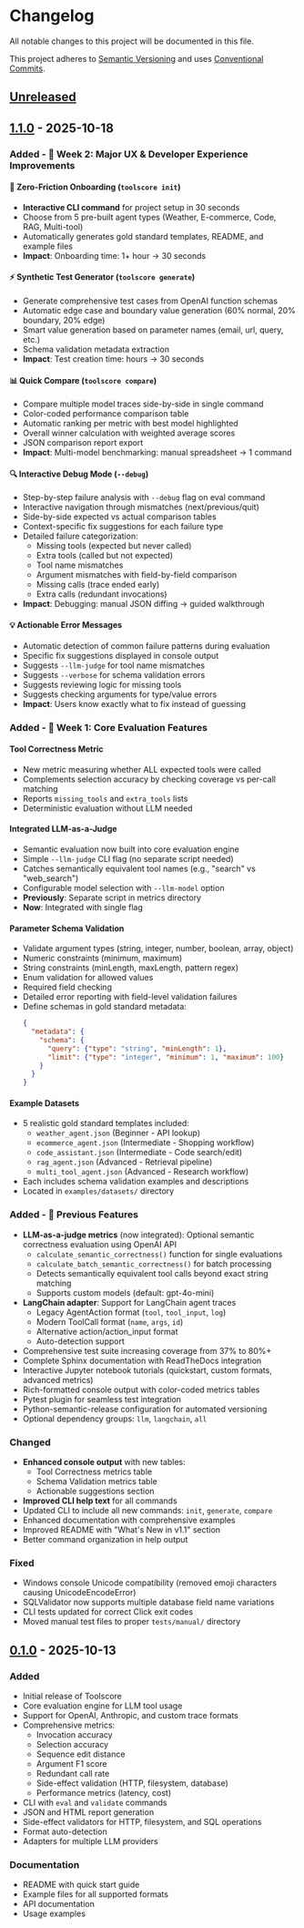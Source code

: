 # Changelog

All notable changes to this project will be documented in this file.

This project adheres to [Semantic Versioning](https://semver.org/spec/v2.0.0.html)
and uses [Conventional Commits](https://www.conventionalcommits.org/en/v1.0.0/).

## [Unreleased]

## [1.1.0] - 2025-10-18

### Added - 🎯 Week 2: Major UX & Developer Experience Improvements

#### 🚀 Zero-Friction Onboarding (`toolscore init`)
- **Interactive CLI command** for project setup in 30 seconds
- Choose from 5 pre-built agent types (Weather, E-commerce, Code, RAG, Multi-tool)
- Automatically generates gold standard templates, README, and example files
- **Impact**: Onboarding time: 1+ hour → 30 seconds

#### ⚡ Synthetic Test Generator (`toolscore generate`)
- Generate comprehensive test cases from OpenAI function schemas
- Automatic edge case and boundary value generation (60% normal, 20% boundary, 20% edge)
- Smart value generation based on parameter names (email, url, query, etc.)
- Schema validation metadata extraction
- **Impact**: Test creation time: hours → 30 seconds

#### 📊 Quick Compare (`toolscore compare`)
- Compare multiple model traces side-by-side in single command
- Color-coded performance comparison table
- Automatic ranking per metric with best model highlighted
- Overall winner calculation with weighted average scores
- JSON comparison report export
- **Impact**: Multi-model benchmarking: manual spreadsheet → 1 command

#### 🔍 Interactive Debug Mode (`--debug`)
- Step-by-step failure analysis with `--debug` flag on eval command
- Interactive navigation through mismatches (next/previous/quit)
- Side-by-side expected vs actual comparison tables
- Context-specific fix suggestions for each failure type
- Detailed failure categorization:
  - Missing tools (expected but never called)
  - Extra tools (called but not expected)
  - Tool name mismatches
  - Argument mismatches with field-by-field comparison
  - Missing calls (trace ended early)
  - Extra calls (redundant invocations)
- **Impact**: Debugging: manual JSON diffing → guided walkthrough

#### 💡 Actionable Error Messages
- Automatic detection of common failure patterns during evaluation
- Specific fix suggestions displayed in console output
- Suggests `--llm-judge` for tool name mismatches
- Suggests `--verbose` for schema validation errors
- Suggests reviewing logic for missing tools
- Suggests checking arguments for type/value errors
- **Impact**: Users know exactly what to fix instead of guessing

### Added - 🎯 Week 1: Core Evaluation Features

#### Tool Correctness Metric
- New metric measuring whether ALL expected tools were called
- Complements selection accuracy by checking coverage vs per-call matching
- Reports `missing_tools` and `extra_tools` lists
- Deterministic evaluation without LLM needed

#### Integrated LLM-as-a-Judge
- Semantic evaluation now built into core evaluation engine
- Simple `--llm-judge` CLI flag (no separate script needed)
- Catches semantically equivalent tool names (e.g., "search" vs "web_search")
- Configurable model selection with `--llm-model` option
- **Previously**: Separate script in metrics directory
- **Now**: Integrated with single flag

#### Parameter Schema Validation
- Validate argument types (string, integer, number, boolean, array, object)
- Numeric constraints (minimum, maximum)
- String constraints (minLength, maxLength, pattern regex)
- Enum validation for allowed values
- Required field checking
- Detailed error reporting with field-level validation failures
- Define schemas in gold standard metadata:
  ```json
  {
    "metadata": {
      "schema": {
        "query": {"type": "string", "minLength": 1},
        "limit": {"type": "integer", "minimum": 1, "maximum": 100}
      }
    }
  }
  ```

#### Example Datasets
- 5 realistic gold standard templates included:
  - `weather_agent.json` (Beginner - API lookup)
  - `ecommerce_agent.json` (Intermediate - Shopping workflow)
  - `code_assistant.json` (Intermediate - Code search/edit)
  - `rag_agent.json` (Advanced - Retrieval pipeline)
  - `multi_tool_agent.json` (Advanced - Research workflow)
- Each includes schema validation examples and descriptions
- Located in `examples/datasets/` directory

### Added - 🎯 Previous Features

- **LLM-as-a-judge metrics** (now integrated): Optional semantic correctness evaluation using OpenAI API
  - `calculate_semantic_correctness()` function for single evaluations
  - `calculate_batch_semantic_correctness()` for batch processing
  - Detects semantically equivalent tool calls beyond exact string matching
  - Supports custom models (default: gpt-4o-mini)
- **LangChain adapter**: Support for LangChain agent traces
  - Legacy AgentAction format (`tool`, `tool_input`, `log`)
  - Modern ToolCall format (`name`, `args`, `id`)
  - Alternative action/action_input format
  - Auto-detection support
- Comprehensive test suite increasing coverage from 37% to 80%+
- Complete Sphinx documentation with ReadTheDocs integration
- Interactive Jupyter notebook tutorials (quickstart, custom formats, advanced metrics)
- Rich-formatted console output with color-coded metrics tables
- Pytest plugin for seamless test integration
- Python-semantic-release configuration for automated versioning
- Optional dependency groups: `llm`, `langchain`, `all`

### Changed

- **Enhanced console output** with new tables:
  - Tool Correctness metrics table
  - Schema Validation metrics table
  - Actionable suggestions section
- **Improved CLI help text** for all commands
- Updated CLI to include all new commands: `init`, `generate`, `compare`
- Enhanced documentation with comprehensive examples
- Improved README with "What's New in v1.1" section
- Better command organization in help output

### Fixed

- Windows console Unicode compatibility (removed emoji characters causing UnicodeEncodeError)
- SQLValidator now supports multiple database field name variations
- CLI tests updated for correct Click exit codes
- Moved manual test files to proper `tests/manual/` directory

## [0.1.0] - 2025-10-13

### Added

- Initial release of Toolscore
- Core evaluation engine for LLM tool usage
- Support for OpenAI, Anthropic, and custom trace formats
- Comprehensive metrics:
  - Invocation accuracy
  - Selection accuracy
  - Sequence edit distance
  - Argument F1 score
  - Redundant call rate
  - Side-effect validation (HTTP, filesystem, database)
  - Performance metrics (latency, cost)
- CLI with `eval` and `validate` commands
- JSON and HTML report generation
- Side-effect validators for HTTP, filesystem, and SQL operations
- Format auto-detection
- Adapters for multiple LLM providers

### Documentation

- README with quick start guide
- Example files for all supported formats
- API documentation
- Usage examples

[Unreleased]: https://github.com/yotambraun/Toolscore/compare/v1.1.0...HEAD
[1.1.0]: https://github.com/yotambraun/Toolscore/compare/v0.1.0...v1.1.0
[0.1.0]: https://github.com/yotambraun/Toolscore/releases/tag/v0.1.0
